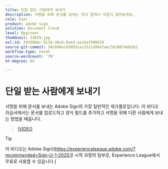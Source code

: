 ```yaml
---
title: 단일 받는 사람에게 보내기
description: 서명을 위해 문서를 보내는 것이 얼마나 쉬운지 알아보세요.
role: User
product: adobe sign
solution: Document Cloud
level: Beginner
thumbnail: 33659.jpg
exl-id: 39f698dc-9118-48c6-9eed-aacbaf500939
source-git-commit: 30c606ec458931ac352cd99e7aec5b38074db262
workflow-type: tm+mt
source-wordcount: '79'
ht-degree: 0%

---
```


# 단일 받는 사람에게 보내기

서명을 위해 문서를 보내는 Adobe Sign의 가장 일반적인 워크플로입니다. 이 비디오 자습서에서는 문서를 업로드하고 양식 필드를 추가하고 서명을 위해 다른 사람에게 보내는 방법을 배웁니다.

>[!VIDEO](https://video.tv.adobe.com/v/33659?hidetitle=true)

>[!TIP]
>
>이 비디오는 Adobe Sign](https://experienceleague.adobe.com/?recommended=Sign-U-1-2020.1) 시작 과정의 일부로, Experience League에서 무료로 사용할 수 있습니다.[